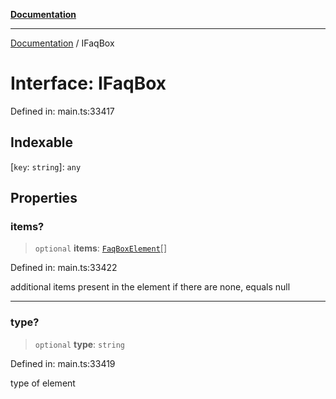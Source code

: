 [**Documentation**](../README.md)

***

[Documentation](../README.md) / IFaqBox

# Interface: IFaqBox

Defined in: main.ts:33417

## Indexable

\[`key`: `string`\]: `any`

## Properties

### items?

> `optional` **items**: [`FaqBoxElement`](../classes/FaqBoxElement.md)[]

Defined in: main.ts:33422

additional items present in the element
if there are none, equals null

***

### type?

> `optional` **type**: `string`

Defined in: main.ts:33419

type of element
